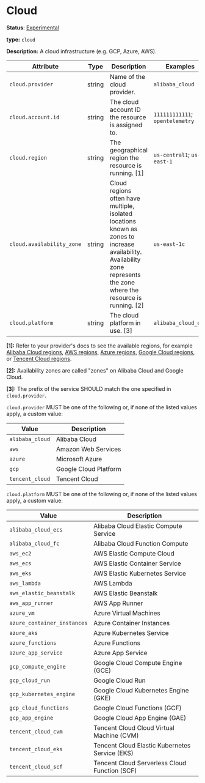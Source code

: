 # Cloud

**Status**: [Experimental](../../document-status.md)

**type:** `cloud`

**Description:** A cloud infrastructure (e.g. GCP, Azure, AWS).

<!-- semconv cloud -->
| Attribute  | Type | Description  | Examples  | Required |
|---|---|---|---|---|
| `cloud.provider` | string | Name of the cloud provider. | `alibaba_cloud` | No |
| `cloud.account.id` | string | The cloud account ID the resource is assigned to. | `111111111111`; `opentelemetry` | No |
| `cloud.region` | string | The geographical region the resource is running. [1] | `us-central1`; `us-east-1` | No |
| `cloud.availability_zone` | string | Cloud regions often have multiple, isolated locations known as zones to increase availability. Availability zone represents the zone where the resource is running. [2] | `us-east-1c` | No |
| `cloud.platform` | string | The cloud platform in use. [3] | `alibaba_cloud_ecs` | No |

**[1]:** Refer to your provider's docs to see the available regions, for example [Alibaba Cloud regions](https://www.alibabacloud.com/help/doc-detail/40654.htm), [AWS regions](https://aws.amazon.com/about-aws/global-infrastructure/regions_az/), [Azure regions](https://azure.microsoft.com/en-us/global-infrastructure/geographies/), [Google Cloud regions](https://cloud.google.com/about/locations), or [Tencent Cloud regions](https://intl.cloud.tencent.com/document/product/213/6091).

**[2]:** Availability zones are called "zones" on Alibaba Cloud and Google Cloud.

**[3]:** The prefix of the service SHOULD match the one specified in `cloud.provider`.

`cloud.provider` MUST be one of the following or, if none of the listed values apply, a custom value:

| Value  | Description |
|---|---|
| `alibaba_cloud` | Alibaba Cloud |
| `aws` | Amazon Web Services |
| `azure` | Microsoft Azure |
| `gcp` | Google Cloud Platform |
| `tencent_cloud` | Tencent Cloud |

`cloud.platform` MUST be one of the following or, if none of the listed values apply, a custom value:

| Value  | Description |
|---|---|
| `alibaba_cloud_ecs` | Alibaba Cloud Elastic Compute Service |
| `alibaba_cloud_fc` | Alibaba Cloud Function Compute |
| `aws_ec2` | AWS Elastic Compute Cloud |
| `aws_ecs` | AWS Elastic Container Service |
| `aws_eks` | AWS Elastic Kubernetes Service |
| `aws_lambda` | AWS Lambda |
| `aws_elastic_beanstalk` | AWS Elastic Beanstalk |
| `aws_app_runner` | AWS App Runner |
| `azure_vm` | Azure Virtual Machines |
| `azure_container_instances` | Azure Container Instances |
| `azure_aks` | Azure Kubernetes Service |
| `azure_functions` | Azure Functions |
| `azure_app_service` | Azure App Service |
| `gcp_compute_engine` | Google Cloud Compute Engine (GCE) |
| `gcp_cloud_run` | Google Cloud Run |
| `gcp_kubernetes_engine` | Google Cloud Kubernetes Engine (GKE) |
| `gcp_cloud_functions` | Google Cloud Functions (GCF) |
| `gcp_app_engine` | Google Cloud App Engine (GAE) |
| `tencent_cloud_cvm` | Tencent Cloud Cloud Virtual Machine (CVM) |
| `tencent_cloud_eks` | Tencent Cloud Elastic Kubernetes Service (EKS) |
| `tencent_cloud_scf` | Tencent Cloud Serverless Cloud Function (SCF) |
<!-- endsemconv -->
